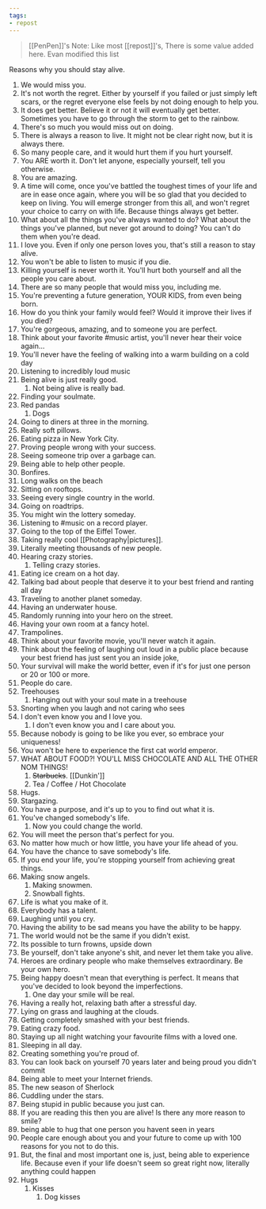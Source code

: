 ```yaml
---
tags:
- repost
---
```

> [[PenPen]]'s Note: Like most [[repost]]'s, There is some value added here. Evan modified this list

Reasons why you should stay alive.
1. We would miss you. 
2. It's not worth the regret. Either by yourself if you failed or just simply left scars, or the regret everyone else feels by not doing enough to help you. 
3. It does get better. Believe it or not it will eventually get better. Sometimes you have to go through the storm to get to the rainbow. 
4. There's so much you would miss out on doing. 
5. There is always a reason to live. It might not be clear right now, but it is always there. 
6. So many people care, and it would hurt them if you hurt yourself. 
7. You ARE worth it. Don't let anyone, especially yourself, tell you otherwise. 
8. You are amazing. 
9. A time will come, once you've battled the toughest times of your life and are in ease once again, where you will be so glad that you decided to keep on living. You will emerge stronger from this all, and won't regret your choice to carry on with life. Because things always get better. 
10. What about all the things you've always wanted to do? What about the things you've planned, but never got around to doing? You can't do them when you're dead. 
11. I love you. Even if only one person loves you, that's still a reason to stay alive. 
12. You won't be able to listen to music if you die. 
13. Killing yourself is never worth it. You'll hurt both yourself and all the people you care about. 
14. There are so many people that would miss you, including me. 
15. You're preventing a future generation, YOUR KIDS, from even being born. 
16. How do you think your family would feel? Would it improve their lives if you died? 
17. You're gorgeous, amazing, and to someone you are perfect. 
18. Think about your favorite #music artist, you'll never hear their voice again... 
19. You'll never have the feeling of walking into a warm building on a cold day 
20. Listening to incredibly loud music 
21. Being alive is just really good. 
	1. Not being alive is really bad. 
22. Finding your soulmate. 
23. Red pandas
	1. Dogs
24. Going to diners at three in the morning. 
25. Really soft pillows. 
26. Eating pizza in New York City. 
27. Proving people wrong with your success. 
28. Seeing someone trip over a garbage can. 
29. Being able to help other people. 
30. Bonfires.
31. Long walks on the beach
32. Sitting on rooftops. 
33. Seeing every single country in the world. 
34. Going on roadtrips. 
35. You might win the lottery someday. 
36. Listening to #music on a record player. 
37. Going to the top of the Eiffel Tower. 
38. Taking really cool [[Photography|pictures]]. 
39. Literally meeting thousands of new people. 
40. Hearing crazy stories. 
	1. Telling crazy stories. 
41. Eating ice cream on a hot day. 
42. Talking bad about people that deserve it to your best friend and ranting all day 
43. Traveling to another planet someday. 
44. Having an underwater house. 
45. Randomly running into your hero on the street. 
46. Having your own room at a fancy hotel. 
47. Trampolines. 
48. Think about your favorite movie, you'll never watch it again. 
49. Think about the feeling of laughing out loud in a public place because your best friend has just sent you an inside joke, 
50. Your survival will make the world better, even if it's for just one person or 20 or 100 or more. 
51. People do care. 
52. Treehouses 
	1. Hanging out with your soul mate in a treehouse 
53. Snorting when you laugh and not caring who sees 
54. I don't even know you and I love you. 
	1. I don't even know you and I care about you. 
55. Because nobody is going to be like you ever, so embrace your uniqueness! 
56. You won't be here to experience the first cat world emperor. 
57. WHAT ABOUT FOOD?! YOU'LL MISS CHOCOLATE AND ALL THE OTHER NOM THINGS! 
	1. ~~Starbucks~~. [[Dunkin']]
	2. Tea / Coffee / Hot Chocolate 
58. Hugs. 
59. Stargazing. 
60. You have a purpose, and it's up to you to find out what it is. 
61. You've changed somebody's life. 
	1. Now you could change the world. 
62. You will meet the person that's perfect for you. 
63. No matter how much or how little, you have your life ahead of you. 
64. You have the chance to save somebody's life. 
65. If you end your life, you're stopping yourself from achieving great things. 
66. Making snow angels. 
	1. Making snowmen. 
	2. Snowball fights. 
67. Life is what you make of it. 
68. Everybody has a talent. 
69. Laughing until you cry. 
70. Having the ability to be sad means you have the ability to be happy. 
71. The world would not be the same if you didn't exist. 
72. Its possible to turn frowns, upside down 
73. Be yourself, don't take anyone's shit, and never let them take you alive. 
74. Heroes are ordinary people who make themselves extraordinary. Be your own hero. 
75. Being happy doesn't mean that everything is perfect. It means that you've decided to look beyond the imperfections. 
	1. One day your smile will be real. 
76. Having a really hot, relaxing bath after a stressful day. 
77. Lying on grass and laughing at the clouds. 
78. Getting completely smashed with your best friends. 
79. Eating crazy food. 
80. Staying up all night watching your favourite films with a loved one. 
81. Sleeping in all day. 
82. Creating something you're proud of. 
83. You can look back on yourself 70 years later and being proud you didn't commit 
84. Being able to meet your Internet friends. 
85. The new season of Sherlock
86. Cuddling under the stars. 
87. Being stupid in public because you just can. 
88. If you are reading this then you are alive! Is there any more reason to smile? 
89. being able to hug that one person you havent seen in years 
90. People care enough about you and your future to come up with 100 reasons for you not to do this. 
91. But, the final and most important one is, just, being able to experience life. Because even if your life doesn't seem so great right now, literally anything could happen
92. Hugs
	1. Kisses
		1. Dog kisses